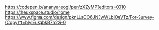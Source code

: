https://codepen.io/ananyaneogi/pen/zXZyMP?editors=0010
https://theuxspace.studio/home
https://www.figma.com/design/pknLLsCO6JNEwWLbIOuVTz/For-Survey-(Copy)?t=blylEukgbkB7h22i-0